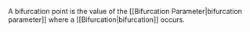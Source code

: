 A bifurcation point is the value of the [[Bifurcation Parameter|bifurcation parameter]] where a [[Bifurcation|bifurcation]] occurs. 